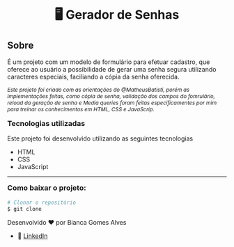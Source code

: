<h1 align="center"> 🖥️ Gerador de Senhas </h1>

##  Sobre
<p> É um projeto com um modelo de formulário para efetuar cadastro, que oferece ao usuário a possibilidade de gerar uma senha segura utilizando caracteres especiais, faciliando a cópia da senha oferecida. </p> 
<span style="font-style: italic; font-size: 12px;"> 
Este projeto foi criado com as orientações do @MatheusBatisti, porém as implementações feitas, como cópia de senha, validação dos campos do fomrulário, reload da geração de senha e Media queries foram feitas especificamentes por mim para treinar os conhecimentos em HTML, CSS e JavaScrip. </span>

<h3 style="margin-top: 15px; font-weigth: bold">Tecnologias utilizadas</h3>
Este projeto foi desenvolvido utilizando as seguintes tecnologias

- HTML
- CSS
- JavaScript
---
<h3 style="margin-top: 15px; font-weigth: bold">Como baixar o projeto:</h3>

```bash
# Clonar o repositório
$ git clone 

```


Desenvolvido ❤️ por Bianca Gomes Alves 
- 🔗 [LinkedIn](https://www.linkedin.com/in/bianca-gomes-alves)

